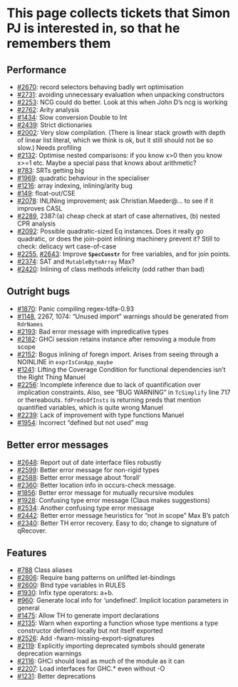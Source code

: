 # This page collects tickets that Simon PJ is interested in, so that he remembers them

## Performance

- [\#2670](https://gitlab.haskell.org//ghc/ghc/issues/2670): record selectors behaving badly wrt optimisation
- [\#2731](https://gitlab.haskell.org//ghc/ghc/issues/2731): avoiding unnecessary evaluation when unpacking constructors
- [\#2253](https://gitlab.haskell.org//ghc/ghc/issues/2253): NCG could do better. Look at this when John D’s ncg is working
- [\#2762](https://gitlab.haskell.org//ghc/ghc/issues/2762): Arity analysis        
- [\#1434](https://gitlab.haskell.org//ghc/ghc/issues/1434): Slow conversion Double to Int        
- [\#2439](https://gitlab.haskell.org//ghc/ghc/issues/2439): Strict dictionaries        
- [\#2002](https://gitlab.haskell.org//ghc/ghc/issues/2002): Very slow compilation.   (There is linear stack growth with depth of linear list literal, which we think is ok, but it still should not be so slow.)        Needs profiling
- [\#2132](https://gitlab.haskell.org//ghc/ghc/issues/2132): Optimise nested comparisons: if you know x\>0 then you know x\>=1 etc.  Maybe a special pass that knows about arithmetic?        
- [\#783](https://gitlab.haskell.org//ghc/ghc/issues/783): SRTs getting big        
- [\#1969](https://gitlab.haskell.org//ghc/ghc/issues/1969): quadratic behaviour in the specialiser        
- [\#1216](https://gitlab.haskell.org//ghc/ghc/issues/1216): array indexing, inlining/arity bug        
- [\#149](https://gitlab.haskell.org//ghc/ghc/issues/149): float-out/CSE        
- [\#2078](https://gitlab.haskell.org//ghc/ghc/issues/2078): INLINing improvement; ask Christian.Maeder@… to see if it improves CASL
- [\#2289](https://gitlab.haskell.org//ghc/ghc/issues/2289), 2387:(a) cheap check at start of case alternatives, (b) nested CPR analysis        
- [\#2092](https://gitlab.haskell.org//ghc/ghc/issues/2092): Possible quadratic-sized Eq instances. Does it really go quadratic, or does the join-point inlining machinery prevent it?  Still to check: delicacy wrt case-of-case
- [\#2255](https://gitlab.haskell.org//ghc/ghc/issues/2255), [\#2643](https://gitlab.haskell.org//ghc/ghc/issues/2643): Improve **`SpecConstr`** for free variables, and for join points.
- [\#2374](https://gitlab.haskell.org//ghc/ghc/issues/2374): SAT and `MutableByteArray`        Max?
- [\#2420](https://gitlab.haskell.org//ghc/ghc/issues/2420): Inlining of class methods infelicity (odd rather than bad)        

## Outright bugs

- [\#1870](https://gitlab.haskell.org//ghc/ghc/issues/1870): Panic compiling regex-tdfa-0.93        
- [\#1148](https://gitlab.haskell.org//ghc/ghc/issues/1148), 2267, 1074: “Unused import” warnings should be generated from `RdrNames`
- [\#2193](https://gitlab.haskell.org//ghc/ghc/issues/2193): Bad error message with impredicative types        
- [\#2182](https://gitlab.haskell.org//ghc/ghc/issues/2182): GHCi session retains instance after removing a module from scope        
- [\#2152](https://gitlab.haskell.org//ghc/ghc/issues/2152): Bogus inlining of foregn import.  Arises from seeing through a NOINLINE in `exprIsConApp_maybe`
- [\#1241](https://gitlab.haskell.org//ghc/ghc/issues/1241): Lifting the Coverage Condition for functional dependencies isn’t the Right Thing        Manuel
- [\#2256](https://gitlab.haskell.org//ghc/ghc/issues/2256): Incomplete inference due to lack of quantification over implication constraints.  Also, see “BUG WARNING” in `TcSimplify` line 717 or thereabouts.  `fdPredsOfInsts` is returning preds that mention quantified variables, which is quite wrong        Manuel
- [\#2239](https://gitlab.haskell.org//ghc/ghc/issues/2239): Lack of improvement with type functions        Manuel
- [\#1954](https://gitlab.haskell.org//ghc/ghc/issues/1954): Incorrect “defined but not used” msg        

## Better error messages

- [\#2648](https://gitlab.haskell.org//ghc/ghc/issues/2648): Report out of date interface files robustly        
- [\#2599](https://gitlab.haskell.org//ghc/ghc/issues/2599): Better error message for non-rigid types        
- [\#2588](https://gitlab.haskell.org//ghc/ghc/issues/2588): Better error message about ‘forall’        
- [\#2360](https://gitlab.haskell.org//ghc/ghc/issues/2360): Better location info in occurs-check message.        
- [\#1856](https://gitlab.haskell.org//ghc/ghc/issues/1856): Better error message for mutually recursive modules        
- [\#1928](https://gitlab.haskell.org//ghc/ghc/issues/1928): Confusing type error message (Claus makes suggestions)        
- [\#2534](https://gitlab.haskell.org//ghc/ghc/issues/2534): Another confusing type error message        
- [\#2442](https://gitlab.haskell.org//ghc/ghc/issues/2442): Better error message heuristics for “not in scope”        Max B’s patch
- [\#2340](https://gitlab.haskell.org//ghc/ghc/issues/2340): Better TH error recovery.  Easy to do; change to signature of qRecover.        

## Features

- [\#788](https://gitlab.haskell.org//ghc/ghc/issues/788)        Class aliases        
- [\#2806](https://gitlab.haskell.org//ghc/ghc/issues/2806): Require bang patterns on unlifted let-bindings        
- [\#2600](https://gitlab.haskell.org//ghc/ghc/issues/2600): Bind type variables in RULES        
- [\#1930](https://gitlab.haskell.org//ghc/ghc/issues/1930): Infix type operators:  a+b.        
- [\#960](https://gitlab.haskell.org//ghc/ghc/issues/960): Generate local info for ‘undefined’.  Implicit location parameters in general        
- [\#1475](https://gitlab.haskell.org//ghc/ghc/issues/1475): Allow TH to generate import declarations        
- [\#2135](https://gitlab.haskell.org//ghc/ghc/issues/2135): Warn when exporting a function whose type mentions a type constructor defined locally but not itself exported        
- [\#2526](https://gitlab.haskell.org//ghc/ghc/issues/2526): Add -fwarn-missing-export-signatures        
- [\#2119](https://gitlab.haskell.org//ghc/ghc/issues/2119): Explicitly importing deprecated symbols should generate deprecation warnings        
- [\#2116](https://gitlab.haskell.org//ghc/ghc/issues/2116): GHCi should load as much of the module as it can        
- [\#2207](https://gitlab.haskell.org//ghc/ghc/issues/2207): Load interfaces for GHC.\* even without -O        
- [\#1231](https://gitlab.haskell.org//ghc/ghc/issues/1231): Better deprecations        
